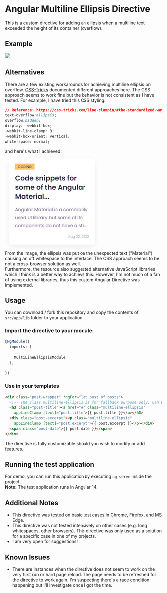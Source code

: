 # Angular Multiline Ellipsis Directive
This is a custom directive for adding an ellipsis when a multiline text exceeded the height of its container (overflow).
<br>
## Example
<img src="screenshots/example.gif"  width="700">

<br>

## Alternatives
There are a few existing workarounds for achieving multiline ellipsis on overflow. [CSS-Tricks](https://css-tricks.com/line-clampin/#the-standardized-way) documented different approaches here. The CSS approach seems to work fine but the behavior is not consistent as I have tested. For example, I have tried this CSS styling:
```css
// Reference: https://css-tricks.com/line-clampin/#the-standardized-way */
text-overflow:ellipsis;
overflow:hidden;
display: -webkit-box;
-webkit-line-clamp: 3;
-webkit-box-orient: vertical;
white-space: normal;
```
and here's what I achieved:
<br>
<img src="screenshots/css.jpg"  width="300">
<br>
From the image, the ellipsis was put on the unexpected text ("Material") causing an off whitespace to the interface. The CSS approach seems to be not a cross-browser solution as well.
<br>
Furthermore, the resource also suggested alternative JavaScript libraries which I think is a better way to achieve this. However, I'm not much of a fan of using external libraries, thus this custom Angular Directive was implemented.

## Usage
You can download / fork this repository and copy the contents of `src/app/lib` folder to your application.
### Import the directive to your module:
```typescript
@NgModule({
  imports: [
    ...
    MultiLineEllipsisModule
  ],
  ...
})
```
### Use in your templates
```html
<div class="post-wrapper" *ngFor="let post of posts">
  <!-- The class multiline-ellipsis is for fallback purpose only. Can be omitted. -->
  <h3 class="post-title"><a href="#" class="multiline-ellipsis" 
    appLineClamp [text]="post.title">{{ post.title }}</a></h3>
  <div class="post-excerpt"><p class="multiline-ellipsis" 
    appLineClamp [text]="post.excerpt">{{ post.excerpt }}</p></div>
  <span class="post-date">{{ post.date }}</span>
</div>
```
The directive is fully customizable should you wish to modify or add features.

## Running the test application
For demo, you can run this application by executing `ng serve` inside the project.<br>
**Note:** The test application runs in Angular 14.

## Additional Notes
- This directive was tested on basic test cases in Chrome, Firefox, and MS Edge.
- This directive was not tested intensively on other cases (e.g. long whitespaces, other browsers). This directive was only used as a solution for a specific case in one of my projects.
- I am very open for suggestions!

## Known Issues
- There are instances when the directive does not seem to work on the very first run or hard page reload. The page needs to be refreshed for the directive to work again.
I'm suspecting there's a race condition happening but I'll investigate once I got the time.
